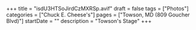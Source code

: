+++
title = "isdU3HTSoJirdCzMXRSp.avif"
draft = false
tags = ["Photos"]
categories = ["Chuck E. Cheese's"]
pages = ["Towson, MD (809 Goucher Blvd)"]
startDate = ""
description = "Towson's Stage"
+++
